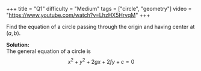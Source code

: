 +++
title = "Q1"
difficulty = "Medium"
tags = ["circle", "geometry"]
video = "https://www.youtube.com/watch?v=LhzHX5HrvqM"
+++

Find the equation of a circle passing through the origin and having center at $(a, b)$.

**Solution:**  
The general equation of a circle is  
$$x^2 + y^2 + 2gx + 2fy + c = 0$$
